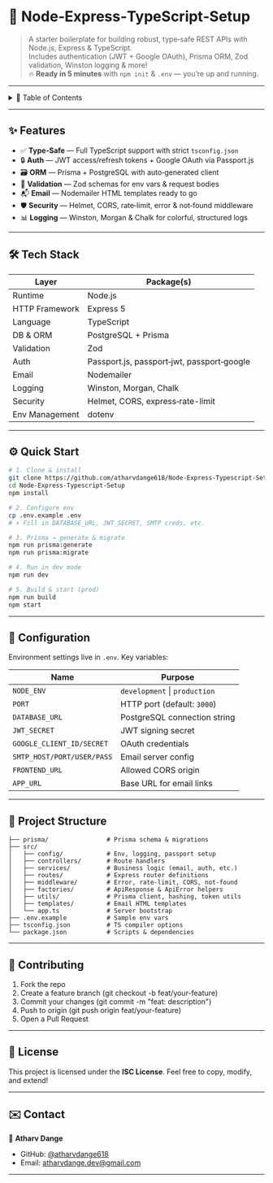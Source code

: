 # 🚀 Node‑Express‑TypeScript‑Setup

> A starter boilerplate for building robust, type‑safe REST APIs with Node.js, Express & TypeScript.  
> Includes authentication (JWT + Google OAuth), Prisma ORM, Zod validation, Winston logging & more!  
> 🔥 **Ready in 5 minutes** with `npm init` & `.env` — you’re up and running.

---

<details>
<summary>📑 Table of Contents</summary>

1. [✨ Features](#✨-features)
2. [🛠️ Tech Stack](#🛠️-tech-stack)
3. [⚙️ Quick Start](#⚙️-quick-start)
4. [📝 Configuration](#📝-configuration)
5. [🚀 Usage](#🚀-usage)
6. [📂 Project Structure](#📂-project-structure)
7. [🛡️ Environment Variables](#🛡️-environment-variables)
8. [🤝 Contributing](#🤝-contributing)
9. [📄 License](#📄-license)
10. [✉️ Contact](#✉️-contact)

</details>

---

## ✨ Features

- ✅ **Type‑Safe** — Full TypeScript support with strict `tsconfig.json`
- 🔒 **Auth** — JWT access/refresh tokens + Google OAuth via Passport.js
- 🗃️ **ORM** — Prisma + PostgreSQL with auto‑generated client
- 🔄 **Validation** — Zod schemas for env vars & request bodies
- 📬 **Email** — Nodemailer HTML templates ready to go
- 🛡️ **Security** — Helmet, CORS, rate‑limit, error & not‑found middleware
- 📊 **Logging** — Winston, Morgan & Chalk for colorful, structured logs

---

## 🛠️ Tech Stack

| Layer          | Package(s)                                 |
| -------------- | ------------------------------------------ |
| Runtime        | Node.js                                    |
| HTTP Framework | Express 5                                  |
| Language       | TypeScript                                 |
| DB & ORM       | PostgreSQL + Prisma                        |
| Validation     | Zod                                        |
| Auth           | Passport.js, passport‑jwt, passport‑google |
| Email          | Nodemailer                                 |
| Logging        | Winston, Morgan, Chalk                     |
| Security       | Helmet, CORS, express‑rate-limit           |
| Env Management | dotenv                                     |

---

## ⚙️ Quick Start

```bash
# 1. Clone & install
git clone https://github.com/atharvdange618/Node-Express-Typescript-Setup.git
cd Node-Express-Typescript-Setup
npm install

# 2. Configure env
cp .env.example .env
# ⬇️ Fill in DATABASE_URL, JWT_SECRET, SMTP creds, etc.

# 3. Prisma → generate & migrate
npm run prisma:generate
npm run prisma:migrate

# 4. Run in dev mode
npm run dev

# 5. Build & start (prod)
npm run build
npm start
```

---

## 📝 Configuration

Environment settings live in `.env`. Key variables:

| Name                       | Purpose                       |
| -------------------------- | ----------------------------- |
| `NODE_ENV`                 | `development` \| `production` |
| `PORT`                     | HTTP port (default: `3000`)   |
| `DATABASE_URL`             | PostgreSQL connection string  |
| `JWT_SECRET`               | JWT signing secret            |
| `GOOGLE_CLIENT_ID/SECRET`  | OAuth credentials             |
| `SMTP_HOST/PORT/USER/PASS` | Email server config           |
| `FRONTEND_URL`             | Allowed CORS origin           |
| `APP_URL`                  | Base URL for email links      |

---

## 📂 Project Structure

```
├── prisma/                # Prisma schema & migrations
├── src/
│   ├── config/            # Env, logging, passport setup
│   ├── controllers/       # Route handlers
│   ├── services/          # Business logic (email, auth, etc.)
│   ├── routes/            # Express router definitions
│   ├── middleware/        # Error, rate-limit, CORS, not-found
│   ├── factories/         # ApiResponse & ApiError helpers
│   ├── utils/             # Prisma client, hashing, token utils
│   ├── templates/         # Email HTML templates
│   └── app.ts             # Server bootstrap
├── .env.example           # Sample env vars
├── tsconfig.json          # TS compiler options
└── package.json           # Scripts & dependencies
```

---

## 🤝 Contributing

1. Fork the repo
2. Create a feature branch (git checkout -b feat/your-feature)
3. Commit your changes (git commit -m "feat: description")
4. Push to origin (git push origin feat/your-feature)
5. Open a Pull Request

---

## 📄 License

This project is licensed under the **ISC License**.
Feel free to copy, modify, and extend!

---

## ✉️ Contact

👤 **Atharv Dange**

- GitHub: [@atharvdange618](https://github.com/atharvdange618)
- Email: atharvdange.dev@gmail.com

---
